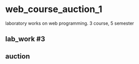 # web_course_auction_1

laboratory works on web programming. 3 course, 5 semester

## lab_work #3
## auction

